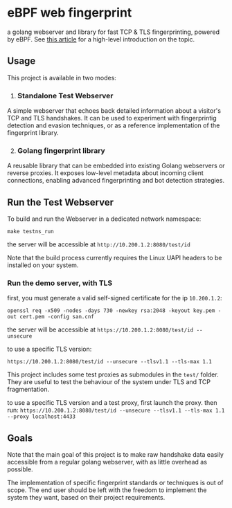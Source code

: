 # eBPF web fingerprint

a golang webserver and library for fast TCP & TLS fingerprinting, powered by eBPF.
See [this article](https://halb.it/posts/ebpf-fingerprinting-1/)
for a high-level introduction on the topic.

## Usage

This project is available in two modes:

1. ### Standalone Test Webserver
A simple webserver that echoes back detailed information about a
visitor's TCP and TLS handshakes.
It can be used to experiment with fingerprintig detection and evasion techniques,
or as a reference implementation of the fingerprint library.

2. ### Golang fingerprint library
A reusable library that can be embedded into existing Golang webservers or
reverse proxies.
It exposes low-level metadata about incoming client connections, enabling advanced fingerprinting and bot detection strategies.


## Run the Test Webserver

To build and run the Webserver in a dedicated network namespace:
```
make testns_run
```

the server will be accessible at 
`http://10.200.1.2:8080/test/id`

Note that the build process currently requires the Linux UAPI headers to be 
installed on your system.

### Run the demo server, with TLS

first, you must generate a valid self-signed certificate for the ip `10.200.1.2`:

```
openssl req -x509 -nodes -days 730 -newkey rsa:2048 -keyout key.pem -out cert.pem -config san.cnf
```

the server will be accessible at 
`https://10.200.1.2:8080/test/id --unsecure`

to use a specific TLS version:

`https://10.200.1.2:8080/test/id --unsecure --tlsv1.1 --tls-max 1.1`

This project includes some test proxies as submodules in the `test/` folder.
They are useful to test the behaviour of the system under TLS and TCP fragmentation.

to use a specific TLS version and a test proxy, first launch the proxy. then
run:
`https://10.200.1.2:8080/test/id --unsecure --tlsv1.1 --tls-max 1.1 --proxy localhost:4433`


## Goals

Note that the main goal of this project is to make 
raw handshake data easily accessible from a regular golang webserver,
with as little overhead as possible.

The implementation of specific fingerprint standards or techniques is out of 
scope. The end user should be left with the freedom to implement the system
they want, based on their project requirements.


